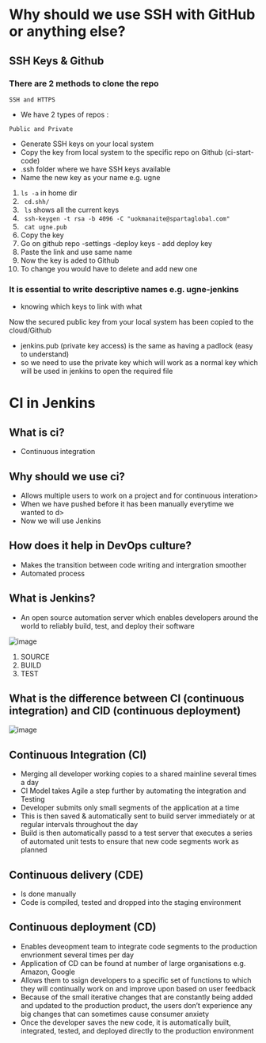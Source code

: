 # Why should we use SSH with GitHub or anything else?


## SSH Keys & Github

### There are 2 methods to clone the repo
``` 
SSH and HTTPS
```
- We have 2 types of repos :
```
Public and Private
```

- Generate SSH keys on your local system
- Copy the key from local system to the specific repo on Github (ci-start-code)
- .ssh folder where we have SSH keys available
- Name the new key as your name e.g. ugne

1. ```ls -a``` in home dir
2. ``` cd.shh/```
3. ``` ls``` shows all the current keys 
4. ``` ssh-keygen -t rsa -b 4096 -C "uokmanaite@spartaglobal.com"```
5. ``` cat ugne.pub```
6. Copy the key
7. Go on github repo -settings -deploy keys - add deploy key
8. Paste the link and use same name 
9. Now the key is aded to Github
10. To change you would have to delete and add new one

### It is essential to write descriptive names e.g. ugne-jenkins
- knowing which keys to link with what 

Now the secured public key from your local system has been copied to the cloud/Github


- jenkins.pub (private key access) is the same as having a padlock (easy to understand)
- so we need to use the private key which will work as a normal key which will be used in jenkins to open the required file

# CI in Jenkins 

## What is ci?
- Continuous integration

## Why should we use ci?
- Allows multiple users to work on a project and for continuous interation>
- When we have pushed before it has been manually everytime we wanted to d>
- Now we will use Jenkins

## How does it help in DevOps culture?
- Makes the transition between code writing and intergration smoother
- Automated process 

## What is Jenkins?
-  An open source automation server which enables developers around the world to reliably build, test, and deploy their software

![image](https://i.ytimg.com/vi/JmH4qKeQ6ro/maxresdefault.jpg)

1. SOURCE 
2. BUILD 
3. TEST

## What is the difference between CI (continuous integration) and CID (continuous deployment)
![image](https://wac-cdn.atlassian.com/dam/jcr:b2a6d1a7-1a60-4c77-aa30-f3eb675d6ad6/ci%20cd%20asset%20updates%20.007.png?cdnVersion=1158)

## Continuous Integration (CI)
- Merging all developer working copies to a shared mainline several times a day
- CI Model takes Agile a step further by automating the integration and Testing
- Developer submits only small segments of the application at a time
- This is then saved & automatically sent to build server immediately or at regular intervals throughout the day
- Build is then automatically passd to a test server that executes a series of automated unit tests to ensure that new code segments work as planned



## Continuous delivery (CDE) 
- Is done manually 
- Code is compiled, tested and dropped into the staging environment


## Continuous deployment (CD)

- Enables deveopment team to integrate code segments to the production envrionment several times per day 
- Application of CD can be found at number of large organisations e.g. Amazon, Google
- Allows them to ssign developers to a specific set of functions to which they will continually work on and improve upon based on user feedback
- Because of the small iterative changes that are constantly being added and updated to the production product, the users don’t experience any big changes that can sometimes cause consumer anxiety
- Once the developer saves the new code, it is automatically built, integrated, tested, and deployed directly to the production environment
